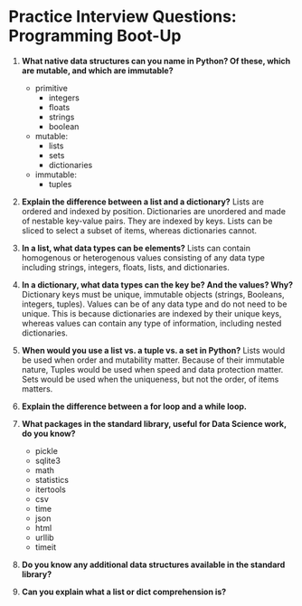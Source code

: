# Practice Interview Questions:  Programming Boot-Up1. **What native data structures can you name in Python? Of these, which are mutable, and which are immutable?**    * primitive        * integers        * floats        * strings        * boolean    * mutable:        * lists        * sets        * dictionaries    * immutable:        * tuples1. **Explain the difference between a list and a dictionary?**Lists are ordered and indexed by position. Dictionaries are unordered and made of nestable key-value pairs. They are indexed by keys. Lists can be sliced to select a subset of items, whereas dictionaries cannot.1. **In a list, what data types can be elements?** Lists can contain homogenous or heterogenous values consisting of any data type including strings, integers, floats, lists, and dictionaries.1. **In a dictionary, what data types can the key be? And the values? Why?** Dictionary keys must be unique, immutable objects (strings, Booleans, integers, tuples). Values can be of any data type and do not need to be unique. This is because dictionaries are indexed by their unique keys, whereas values can contain any type of information, including nested dictionaries.1. **When would you use a list vs. a tuple vs. a set in Python?** Lists would be used when order and mutability matter. Because of their immutable nature, Tuples would be used when speed and data protection matter. Sets would be used when the uniqueness, but not the order, of items matters.1. **Explain the difference between a for loop and a while loop.**1. **What packages in the standard library, useful for Data Science work, do you know?**    * pickle    * sqlite3    * math    * statistics    * itertools    * csv    * time    * json    * html    * urllib    * timeit1. **Do you know any additional data structures available in the standard library?**1. **Can you explain what a list or dict comprehension is?**